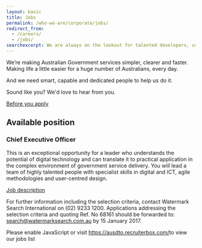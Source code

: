 ```yaml
---
layout: basic
title: Jobs
permalink: /who-we-are/corporate/jobs/
redirect_from:
  - /careers/
  - /jobs/
searchexcerpt: We are always on the lookout for talented developers, user researchers, digital leaders and designers.
---
```

We’re making Australian Government services simpler, clearer and faster. Making life a little easier for a huge number of Australians, every day.

And we need smart, capable and dedicated people to help us do it. 

Sound like you? We'd love to hear from you.

[Before you apply](/who-we-are/corporate/jobs/before-you-apply/)

## Available position

### Chief Executive Officer

This is an exceptional opportunity for a leader who understands the potential of digital technology and can translate it to practical application in the complex environment of government service delivery. You will lead a team of highly talented people with specialist skills in digital and ICT, agile methodologies and user-centred design.

[Job description](https://www.apsjobs.gov.au/SearchedNoticesView.aspx?Notices=10698679%3a1&mn=SES)

For further information including the selection criteria, contact Watermark Search International on (02) 9233 1200. Applications addressing the selection criteria and quoting Ref. No 68161 should be forwarded to: [search@watermarksearch.com.au](mailto:search@marketsearch.com.au) by 15 January 2017. 


<div class="recruitment-form">

<script id="rbox-loader-script" type="text/javascript">
if(!window._rbox){
_rbox = { host_protocol:document.location.protocol, ready:function(cb){this.onready=cb;} };
(function(d, e) {
    var s, t, i, src=['/static/client-src-served/widget/36555/rbox_api.js', '/static/client-src-served/widget/36555/rbox_impl.js'];
    t = d.getElementsByTagName(e); t=t[t.length - 1];
    for(i=0; i<src.length; i++) {
        s = d.createElement(e); s.src = _rbox.host_protocol + '//w.recruiterbox.com' + eval("src" + String.fromCharCode(91) + String(i) + String.fromCharCode(93));
        t.parentNode.insertBefore(s, t.nextSibling);
    }})(document, 'script');
}
</script>
<noscript>Please enable JavaScript or visit <a href="https://ausdto.recruiterbox.com/">https://ausdto.recruiterbox.com/</a>to view our jobs list</noscript>
</div>
